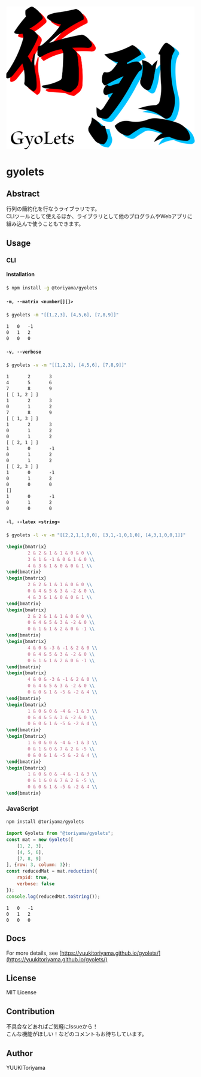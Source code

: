 ![Gyolets logo](./logo.svg)
# gyolets
## Abstract
行列の簡約化を行なうライブラリです。  
CLIツールとして使えるほか、ライブラリとして他のプログラムやWebアプリに組み込んで使うこともできます。  

## Usage
### CLI
#### Installation
```bash
$ npm install -g @toriyama/gyolets
```
#### `-m, --matrix <number[][]>`
```bash
$ gyolets -m "[[1,2,3], [4,5,6], [7,8,9]]"
```
```terminal
1	0	-1
0	1	2
0	0	0
```
#### `-v, --verbose`
```bash
$ gyolets -v -m "[[1,2,3], [4,5,6], [7,8,9]]" 
```
```terminal
1       2       3
4       5       6
7       8       9
[ [ 1, 2 ] ]
1       2       3
0       1       2
7       8       9
[ [ 1, 3 ] ]
1       2       3
0       1       2
0       1       2
[ [ 2, 1 ] ]
1       0       -1
0       1       2
0       1       2
[ [ 2, 3 ] ]
1       0       -1
0       1       2
0       0       0
[]
1       0       -1
0       1       2
0       0       0
```
#### `-l, --latex <string>`
```bash
$ gyolets -l -v -m "[[2,2,1,1,0,0], [3,1,-1,0,1,0], [4,3,1,0,0,1]]"
```
```latex
\begin{bmatrix}
        2 & 2 & 1 & 1 & 0 & 0 \\
        3 & 1 & -1 & 0 & 1 & 0 \\
        4 & 3 & 1 & 0 & 0 & 1 \\
\end{bmatrix}
\begin{bmatrix}
        2 & 2 & 1 & 1 & 0 & 0 \\
        0 & 4 & 5 & 3 & -2 & 0 \\
        4 & 3 & 1 & 0 & 0 & 1 \\
\end{bmatrix}
\begin{bmatrix}
        2 & 2 & 1 & 1 & 0 & 0 \\
        0 & 4 & 5 & 3 & -2 & 0 \\
        0 & 1 & 1 & 2 & 0 & -1 \\
\end{bmatrix}
\begin{bmatrix}
        4 & 0 & -3 & -1 & 2 & 0 \\
        0 & 4 & 5 & 3 & -2 & 0 \\
        0 & 1 & 1 & 2 & 0 & -1 \\
\end{bmatrix}
\begin{bmatrix}
        4 & 0 & -3 & -1 & 2 & 0 \\
        0 & 4 & 5 & 3 & -2 & 0 \\
        0 & 0 & 1 & -5 & -2 & 4 \\
\end{bmatrix}
\begin{bmatrix}
        1 & 0 & 0 & -4 & -1 & 3 \\
        0 & 4 & 5 & 3 & -2 & 0 \\
        0 & 0 & 1 & -5 & -2 & 4 \\
\end{bmatrix}
\begin{bmatrix}
        1 & 0 & 0 & -4 & -1 & 3 \\
        0 & 1 & 0 & 7 & 2 & -5 \\
        0 & 0 & 1 & -5 & -2 & 4 \\
\end{bmatrix}
\begin{bmatrix}
        1 & 0 & 0 & -4 & -1 & 3 \\
        0 & 1 & 0 & 7 & 2 & -5 \\
        0 & 0 & 1 & -5 & -2 & 4 \\
\end{bmatrix}
```

### JavaScript
```bash
npm install @toriyama/gyolets
```
```javascript
import Gyolets from "@toriyama/gyolets";
const mat = new Gyolets([
	[1, 2, 3],
	[4, 5, 6],
	[7, 8, 9]
], {row: 3, column: 3});
const reducedMat = mat.reduction({
	rapid: true,
	verbose: false
});
console.log(reducedMat.toString());
```
```console
1	0	-1
0	1	2
0	0	0
```

## Docs
For more details, see [https://yuukitoriyama.github.io/gyolets/](https://yuukitoriyama.github.io/gyolets/)

## License
MIT License

## Contribution
不具合などあればご気軽にIssueから！  
こんな機能がほしい！などのコメントもお待ちしています。

## Author
YUUKIToriyama